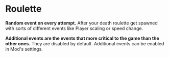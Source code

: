 # Roulette

**Random event on every attempt.** After your death roulette get spawned with sorts of different events like Player scaling or speed change. 

**Additional events are the events that more critical to the game than the other ones.** They are disabled by default. Additional events can be enabled in Mod's settings.